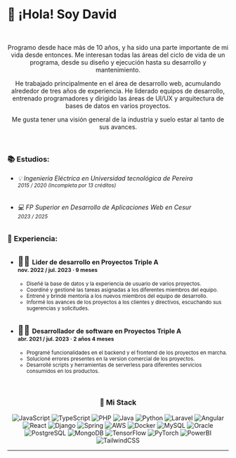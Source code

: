 # 👋 ¡Hola! Soy David
<br>  
<p align="center">
Programo desde hace más de 10 años, y ha sido una parte importante de mi vida desde entonces. Me interesan todas las áreas del ciclo de vida de un programa, desde su diseño y ejecución hasta su desarrollo y mantenimiento.
</p>
  
<p align="center">
He trabajado principalmente en el área de desarrollo web, acumulando alrededor de tres años de experiencia. He liderado equipos de desarrollo, entrenado programadores y dirigido las áreas de UI/UX y arquitectura de bases de datos en varios proyectos.
</p>
  
<p align="center">
Me gusta tener una visión general de la industria y suelo estar al tanto de sus avances.
</p>

<br>

### 📚 **Estudios**:
  - <h6> 💡 Ingeniería Eléctrica en <i>Universidad tecnológica de Pereira</i>
    <br><sub>2015 / 2020 (Incompleta por 13 créditos)</sub></h6>
  - <h6> 💻 FP Superior en Desarrollo de Aplicaciones Web en  <i>Cesur</i>
    <br><sub>2023 / 2025</sub></h6>

### 💼 **Experiencia**:
  - 👨‍💼 <small><small> Lider de desarrollo en **Proyectos Triple A**
  <br><sub>nov. 2022 / jul. 2023 · 9 meses</sub></small>
    -
    - Diseñé la base de datos y la experiencia de usuario de varios proyectos.
    - Coordiné y gestioné las tareas asignadas a los diferentes miembros del equipo.
    - Entrené y brindé mentoría a los nuevos miembros del equipo de desarrollo.
    - Informé los avances de los proyectos a los clientes y directivos, escuchando sus sugerencias y solicitudes.
</small>

  - 🧑‍💻 <small><small> Desarrollador de software en **Proyectos Triple A**
  <br><sub>abr. 2021 / jul. 2023 · 2 años 4 meses</sub></small> 
    -
    - Programé funcionalidades en el backend y el frontend de los proyectos en marcha.
    - Solucioné errores presentes en la version comercial de los proyectos.
    - Desarrollé scripts y herramientas de serverless para diferentes servicios consumidos en los productos.
</small>

<br>
<h3 align="center">
  📡 Mi Stack
</h3>


<div align="center">

![JavaScript](https://img.shields.io/badge/JavaScript-F7DF1E?style=for-the-badge&logo=javascript&logoColor=C4B514)
![TypeScript](https://img.shields.io/badge/TypeScript-007ACC?style=for-the-badge&logo=typescript&logoColor=005A9E)
![PHP](https://img.shields.io/badge/PHP-777BB4?style=for-the-badge&logo=php&logoColor=5C5F8F)
![Java](https://img.shields.io/badge/Java-007396?style=for-the-badge&logo=openjdk&logoColor=005960)
![Python](https://img.shields.io/badge/Python-3776AB?style=for-the-badge&logo=python&logoColor=2A5C76)
![Laravel](https://img.shields.io/badge/Laravel-FF2D20?style=for-the-badge&logo=laravel&logoColor=8C141A)
![Angular](https://img.shields.io/badge/Angular-DD0031?style=for-the-badge&logo=angular&logoColor=900028)
![React](https://img.shields.io/badge/React-61DAFB?style=for-the-badge&logo=react&logoColor=3CAEa6)
![Django](https://img.shields.io/badge/Django-092E20?style=for-the-badge&logo=django&logoColor=071211)
![Spring](https://img.shields.io/badge/Spring-6DB33F?style=for-the-badge&logo=spring&logoColor=558E32)
![AWS](https://img.shields.io/badge/AWS-333F4E?style=for-the-badge&logo=amazonwebservices&logoColor=1C1622)
![Docker](https://img.shields.io/badge/Docker-2496ED?style=for-the-badge&logo=docker&logoColor=1C75BC)
![MySQL](https://img.shields.io/badge/MySQL-4479A1?style=for-the-badge&logo=mysql&logoColor=264F60)
![Oracle](https://img.shields.io/badge/Oracle-F80000?style=for-the-badge&logo=oracle&logoColor=C40000)
![PostgreSQL](https://img.shields.io/badge/PostgreSQL-336791?style=for-the-badge&logo=postgresql&logoColor=184260)
![MongoDB](https://img.shields.io/badge/MongoDB-589636?style=for-the-badge&logo=mongodb&logoColor=466F29)
![TensorFlow](https://img.shields.io/badge/TensorFlow-FF6F00?style=for-the-badge&logo=tensorflow&logoColor=CC5900)
![PyTorch](https://img.shields.io/badge/PyTorch-EE4C2C?style=for-the-badge&logo=pytorch&logoColor=BD3D23)
![PowerBI](https://img.shields.io/badge/PowerBI-F2C811?style=for-the-badge&logo=chromecast&logoColor=C09F0D)
![TailwindCSS](https://img.shields.io/badge/TailwindCSS-38B2AC?style=for-the-badge&logo=tailwind-css&logoColor=2D8F89)
</div>

---
